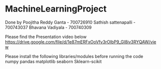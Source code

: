 # MachineLearningProject


Done by
Poojitha Reddy Ganta - 700726910
Sathish sattenapalli - 700743037
Bhavana Vadiyala - 700740309

Please find the Presentation video below
https://drive.google.com/file/d/1e87mERFxOoVfv3rOlbP9_Gl8iv3RYQAW/view

Please install the following libraries/modules before running the code
numpy
pandas
matplotlib
seaborn
Sklearn-scikit
